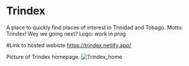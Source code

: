 # Trindex
A place to quickly find places of interest in Trinidad and Tobago.
Motto: Trindex! Wey we going next?
Logo: work in prog

#Link to hosted webiste
https://trindex.netlify.app/

Picture of Trindex homepage.
![Trindex_home](https://github.com/crayon-art/Trindex/assets/142947608/d460dabc-7b49-4f66-84c6-b76ccf1eef16)

